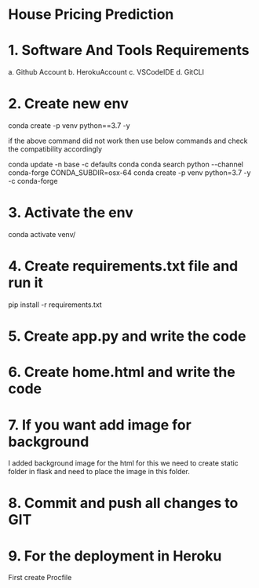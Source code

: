 # House Pricing Prediction

# 1. Software And Tools Requirements

a. Github Account
b. HerokuAccount
c. VSCodeIDE
d. GitCLI

# 2. Create new env 

conda create -p venv python==3.7 -y 

if the above command did not work then use below commands and check the compatibility accordingly

conda update -n base -c defaults conda
conda search python --channel conda-forge
CONDA_SUBDIR=osx-64 conda create -p venv python=3.7 -y -c conda-forge

# 3. Activate the env

conda activate venv/

# 4. Create requirements.txt file and run it

pip install -r requirements.txt

# 5. Create app.py and write the code 

# 6. Create home.html and write the code

# 7. If you want add image for background
I added background image for the html for 
this we need to create static folder in flask
and need to place the image in this folder.

# 8. Commit and push all changes to GIT

# 9. For the deployment in Heroku 
  First create Procfile
